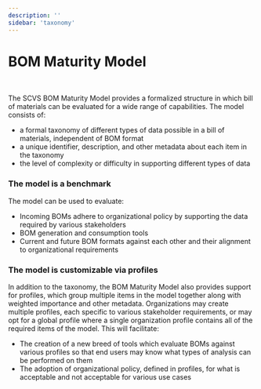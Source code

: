 ```yaml
---
description: ''
sidebar: 'taxonomy'
---
```


# BOM Maturity Model

<p><br></p>

The SCVS BOM Maturity Model provides a formalized structure in which bill of materials can be evaluated for a wide range of capabilities. The model consists of:

- a formal taxonomy of different types of data possible in a bill of materials, independent of BOM format
- a unique identifier, description, and other metadata about each item in the taxonomy
- the level of complexity or difficulty in supporting different types of data


### The model is a benchmark
The model can be used to evaluate:
- Incoming BOMs adhere to organizational policy by supporting the data required by various stakeholders
- BOM generation and consumption tools
- Current and future BOM formats against each other and their alignment to organizational requirements

### The model is customizable via profiles
In addition to the taxonomy, the BOM Maturity Model also provides support for profiles, which group multiple items in the model together along with weighted importance and other metadata. Organizations may create multiple profiles, each specific to various stakeholder requirements, or may opt for a global profile where a single organization profile contains all of the required items of the model. This will facilitate:

- The creation of a new breed of tools which evaluate BOMs against various profiles so that end users may know what types of analysis can be performed on them
- The adoption of organizational policy, defined in profiles, for what is acceptable and not acceptable for various use cases